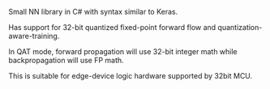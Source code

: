 Small NN library in C# with syntax similar to Keras.

Has support for 32-bit quantized fixed-point forward flow and quantization-aware-training.

In QAT mode, forward propagation will use 32-bit integer math while backpropagation will use FP math.

This is suitable for edge-device logic hardware supported by 32bit MCU.
